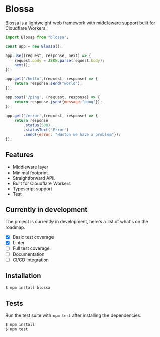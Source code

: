 # Blossa
Blossa is a lightweight web framework with middleware support built for Cloudflare Workers.

```js
import Blossa from "blossa";

const app = new Blossa();

app.use((request, response, next) => {
    request.body = JSON.parse(request.body);
    next();
});

app.get('/hello',(request, response) => {
    return response.send("world");
});

app.post('/ping', (request, response) => {
    return response.json({message:"pong"});
});

app.get('/error',(request, response) => {
    return response
        .status(500)
        .statusText('Error')
        .send({error: "Huston we have a problem"});
});
```

## Features

- Middleware layer
- Minimal footprint.
- Straightforward API.
- Built for Cloudflare Workers
- Typescript support
- Test

## Currently in development

The project is currently in development, here's a list of what's on the roadmap.  

- [x] Basic test coverage  
- [x] Linter
- [ ] Full test coverage  
- [ ] Documentation
- [ ] CI/CD Integration

## Installation

```bash
$ npm install blossa
```

## Tests

Run the test suite with `npm test` after installing the dependencies.

```bash
$ npm install
$ npm test
```
